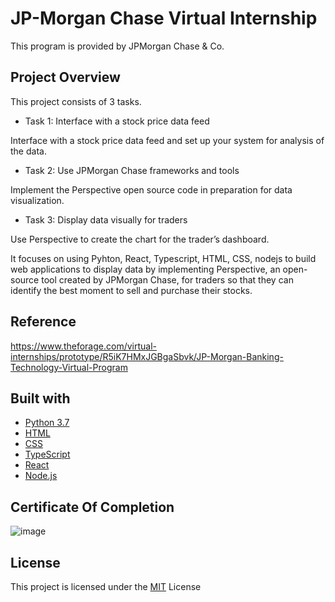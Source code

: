 # JP-Morgan Chase Virtual Internship
This program is provided by JPMorgan Chase & Co. 

## Project Overview

This project consists of 3 tasks.

+ Task 1: Interface with a stock price data feed

Interface with a stock price data feed and set up your system for analysis of the data.

+ Task 2: Use JPMorgan Chase frameworks and tools

Implement the Perspective open source code in preparation for data visualization.

+ Task 3: Display data visually for traders

Use Perspective to create the chart for the trader’s dashboard.

It focuses on using Pyhton, React, Typescript, HTML, CSS, nodejs to build web applications to display data by implementing Perspective, an open-source tool created by JPMorgan Chase, for traders so that they can identify the best moment to sell and purchase their stocks. 

## Reference
https://www.theforage.com/virtual-internships/prototype/R5iK7HMxJGBgaSbvk/JP-Morgan-Banking-Technology-Virtual-Program

## Built with

- [Python 3.7](https://www.python.org/)
- [HTML](https://developer.mozilla.org/en-US/docs/Web/HTML)
- [CSS](https://developer.mozilla.org/en-US/docs/Web/CSS)
- [TypeScript](https://www.typescriptlang.org/)
- [React](https://reactjs.org/)
- [Node.js](https://nodejs.org/en/)

## Certificate Of Completion
![image](https://user-images.githubusercontent.com/57385355/117375295-4fac0b00-ae94-11eb-8405-66593f512de9.png)

## License

This project is licensed under the [MIT](https://github.com/minji-mia/JPMorgan-Chase-Virtual-Internship/blob/master/LICENSE) License
